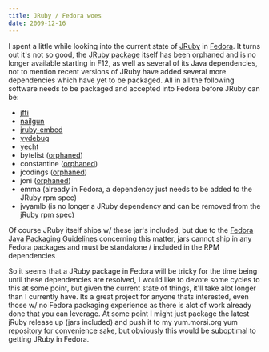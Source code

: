 ```yaml
---
title: JRuby / Fedora woes
date: 2009-12-16
---
```


I spent a little while looking into the current state of <a href="http://jruby.org">JRuby</a> in <a href="http://fedoraproject.org/">Fedora</a>. It turns out it's not so good, the <a href="https://admin.fedoraproject.org/pkgdb/packages/name/jruby?_csrf_token=cbab9bc194abd9bb3940b38a88759fb5f5eae142">JRuby</a> <a href="http://cvs.fedoraproject.org/viewvc/rpms/jruby/">package</a> itself has been orphaned and is no longer available starting in F12, as well as several of its Java dependencies, not to mention recent versions of JRuby have added several more dependencies which have yet to be packaged. All in all the following software needs to be packaged and accepted into Fedora before JRuby can be:

<ul>
<li><a href="http://kenai.com/projects/jffi/sources/core/show">jffi</a></li>        
<li><a href="http://martiansoftware.com/nailgun/index.html">nailgun</a></li>
<li><a href="http://kenai.com/projects/jruby-embed">jruby-embed</a></li>        
<li><a href="http://www.cs.rit.edu/~ats/projects/lp/doc/jay/package-summary.html">yydebug</a></li>   
<li><a href="http://github.com/olabini/yecht">yecht</a></li>
<li>bytelist (<a href="http://cvs.fedoraproject.org/viewvc/rpms/bytelist/">orphaned</a>)</li>
<li>constantine (<a href="http://cvs.fedoraproject.org/viewvc/rpms/constantine/">orphaned</a>)</li>
<li>jcodings (<a href="http://cvs.fedoraproject.org/viewvc/rpms/jcodings/">orphaned</a>)</li>
<li>joni (<a href="http://cvs.fedoraproject.org/viewvc/rpms/joni/">orphaned</a>)</li>
<li>emma (already in Fedora, a dependency just needs to be added to the JRuby rpm spec)</li>        
<li>jvyamlb (is no longer a JRuby dependency and can be removed from the jRuby rpm spec)</li>
</ul>

Of course JRuby itself ships w/ these jar's included, but due to the <a href="http://fedoraproject.org/wiki/Packaging:Java#Pre-built_JAR_files_.2F_Other_bundled_software">Fedora Java Packaging Guidelines</a> concerning this matter, jars cannot ship in any Fedora packages and must be standalone / included in the RPM dependencies

So it seems that a JRuby package in Fedora will be tricky for the time being until these dependencies are resolved, I would like to devote some cycles to this at some point, but given the current state of things, it'll take alot longer than I currently have. Its a great project for anyone thats interested, even those w/ no Fedora packaging experience as there is alot of work already done that you can leverage. At some point I might just package the latest jRuby release up (jars included) and push it to my yum.morsi.org yum repository for convenience sake, but obviously this would be suboptimal to getting JRuby in Fedora.
